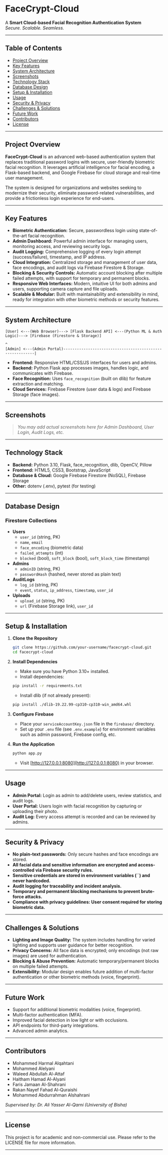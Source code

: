 # FaceCrypt-Cloud

A **Smart Cloud-based Facial Recognition Authentication System**\
*Secure. Scalable. Seamless.*

---

## Table of Contents

- [Project Overview](#project-overview)
- [Key Features](#key-features)
- [System Architecture](#system-architecture)
- [Screenshots](#screenshots)
- [Technology Stack](#technology-stack)
- [Database Design](#database-design)
- [Setup & Installation](#setup--installation)
- [Usage](#usage)
- [Security & Privacy](#security--privacy)
- [Challenges & Solutions](#challenges--solutions)
- [Future Work](#future-work)
- [Contributors](#contributors)
- [License](#license)

---

## Project Overview

**FaceCrypt-Cloud** is an advanced web-based authentication system that replaces traditional password logins with secure, user-friendly biometric facial recognition. It leverages artificial intelligence for facial encoding, a Flask-based backend, and Google Firebase for cloud storage and real-time user management.

The system is designed for organizations and websites seeking to modernize their security, eliminate password-related vulnerabilities, and provide a frictionless login experience for end-users.

---

## Key Features

- **Biometric Authentication:** Secure, passwordless login using state-of-the-art facial recognition.
- **Admin Dashboard:** Powerful admin interface for managing users, monitoring access, and reviewing security logs.
- **Audit Logging:** Comprehensive logging of every login attempt (success/failure), timestamp, and IP address.
- **Cloud Integration:** Centralized storage and management of user data, face encodings, and audit logs via Firebase Firestore & Storage.
- **Blocking & Security Controls:** Automatic account blocking after multiple failed attempts, with support for temporary and permanent blocks.
- **Responsive Web Interfaces:** Modern, intuitive UI for both admins and users, supporting camera capture and file uploads.
- **Scalable & Modular:** Built with maintainability and extensibility in mind, ready for integration with other biometric methods or security features.

---

## System Architecture

```
[User] <---(Web Browser)---> [Flask Backend API] <---(Python ML & Auth Logic)---> [Firebase (Firestore & Storage)]
                                                                                   ^
[Admin] <---(Admin Portal)---------------------------------------------------------|
```

- **Frontend:** Responsive HTML/CSS/JS interfaces for users and admins.
- **Backend:** Python Flask app processes images, handles logic, and communicates with Firebase.
- **Face Recognition:** Uses `face_recognition` (built on dlib) for feature extraction and matching.
- **Cloud Services:** Firebase Firestore (user data & logs) and Firebase Storage (face images).

---

## Screenshots

> *You may add actual screenshots here for Admin Dashboard, User Login, Audit Logs, etc.*

---

## Technology Stack

- **Backend:** Python 3.10, Flask, face\_recognition, dlib, OpenCV, Pillow
- **Frontend:** HTML5, CSS3, Bootstrap, JavaScript
- **Database & Cloud:** Google Firebase Firestore (NoSQL), Firebase Storage
- **Other:** dotenv (.env), pytest (for testing)

---

## Database Design

### Firestore Collections

- **Users**
  - `user_id` (string, PK)
  - `name`, `email`
  - `face_encoding` (biometric data)
  - `failed_attempts` (int)
  - `blocked` (bool), `soft_block` (bool), `soft_block_time` (timestamp)
- **Admins**
  - `adminID` (string, PK)
  - `passwordHash` (hashed, never stored as plain text)
- **AuditLogs**
  - `log_id` (string, PK)
  - `event`, `status`, `ip_address`, `timestamp`, `user_id`
- **Uploads**
  - `upload_id` (string, PK)
  - `url` (Firebase Storage link), `user_id`

---

## Setup & Installation

1. **Clone the Repository**

   ```bash
   git clone https://github.com/your-username/facecrypt-cloud.git
   cd facecrypt-cloud
   ```

2. **Install Dependencies**

   - Make sure you have Python 3.10+ installed.
   - Install dependencies:

   ```bash
   pip install -r requirements.txt
   ```

   - Install dlib (if not already present):

   ```bash
   pip install ./dlib-19.22.99-cp310-cp310-win_amd64.whl
   ```

3. **Configure Firebase**

   - Place your `serviceAccountKey.json` file in the `firebase/` directory.
   - Set up your `.env` file (see `.env.example`) for environment variables such as admin password, Firebase config, etc.

4. **Run the Application**

   ```bash
   python app.py
   ```

   - Visit [http://127.0.0.1:8080](http://127.0.0.1:8080) in your browser.

---

## Usage

- **Admin Portal:** Login as admin to add/delete users, review statistics, and audit logs.
- **User Portal:** Users login with facial recognition by capturing or uploading their photo.
- **Audit Log:** Every access attempt is recorded and can be reviewed by admins.

---

## Security & Privacy

- **No plain-text passwords:** Only secure hashes and face encodings are stored.
- **All facial data and sensitive information are encrypted and access-controlled via Firebase security rules.**
- **Sensitive credentials are stored in environment variables (**``**) and never hardcoded.**
- **Audit logging for traceability and incident analysis.**
- **Temporary and permanent blocking mechanisms to prevent brute-force attacks.**
- **Compliance with privacy guidelines: User consent required for storing biometric data.**

---

## Challenges & Solutions

- **Lighting and Image Quality:** The system includes handling for varied lighting and supports user guidance for better recognition.
- **Privacy Concerns:** All face data is encrypted; only encodings (not raw images) are used for authentication.
- **Blocking & Abuse Prevention:** Automatic temporary/permanent blocks on multiple failed attempts.
- **Extensibility:** Modular design enables future addition of multi-factor authentication or other biometric methods (voice, fingerprint).

---

## Future Work

- Support for additional biometric modalities (voice, fingerprint).
- Multi-factor authentication (MFA).
- Improved facial detection in low light or with occlusions.
- API endpoints for third-party integrations.
- Advanced admin analytics.

---

## Contributors

- Mohammed Harmal Alqahtani
- Mohammed Alelyani
- Waleed Abdullah Al-Attaf
- Haitham Hamad Al-Alyani
- Faris Jamaan Al-Shahrani
- Rakan Nayef Fahad Al-Quraishi
- Mohammed Abdurrahman Alshahrani

*Supervised by: Dr. Ali Yasser Al-Qarni (University of Bisha)*

---

## License

This project is for academic and non-commercial use. Please refer to the LICENSE file for more information.

---

